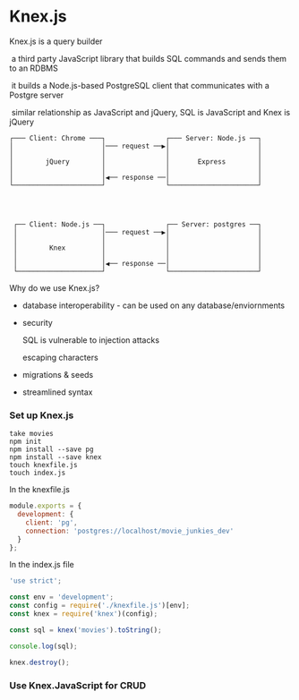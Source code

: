 # Knex.js

Knex.js is a query builder

​	a third party JavaScript library that builds SQL commands and sends them to an RDBMS

​	it builds a Node.js-based PostgreSQL client that communicates with a Postgre server

​	similar relationship as JavaScript and jQuery, SQL is JavaScript and Knex is jQuery

```
┌─── Client: Chrome ───┐               ┌─── Server: Node.js ──┐
│                      │─── request ──▶│                      │
│                      │               │                      │
│        jQuery        │               │       Express        │
│                      │               │                      │
│                      │◀── response ──│                      │
└──────────────────────┘               └──────────────────────┘




 ┌── Client: Node.js ──┐               ┌── Server: postgres ──┐
 │                     │─── request ──▶│                      │
 │                     │               │                      │
 │        Knex         │               │                      │
 │                     │               │                      │
 │                     │◀── response ──│                      │
 └─────────────────────┘               └──────────────────────┘
```

Why do we use Knex.js?

* database interoperability - can be used on any database/enviornments 

* security 

  SQL is vulnerable to injection attacks

  escaping characters

* migrations & seeds

* streamlined syntax



### Set up Knex.js

```
take movies
npm init
npm install --save pg
npm install --save knex
touch knexfile.js
touch index.js
```

In the knexfile.js

```javascript
module.exports = {
  development: {
    client: 'pg',
    connection: 'postgres://localhost/movie_junkies_dev'
  }
};
```

In the index.js file

```javascript
'use strict';

const env = 'development';
const config = require('./knexfile.js')[env];
const knex = require('knex')(config);

const sql = knex('movies').toString();

console.log(sql);

knex.destroy();
```



### Use Knex.JavaScript for CRUD

